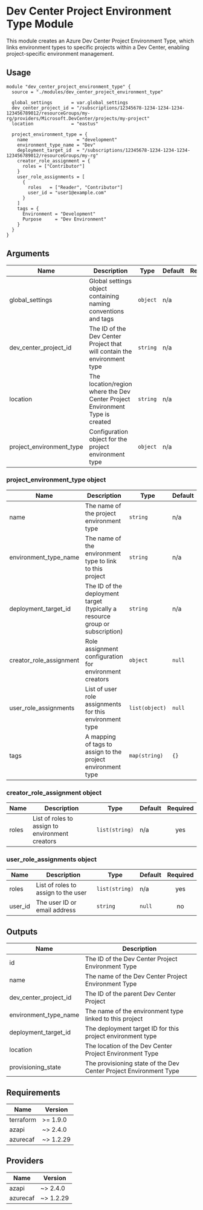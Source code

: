 # Dev Center Project Environment Type Module

This module creates an Azure Dev Center Project Environment Type, which links environment types to specific projects within a Dev Center, enabling project-specific environment management.

## Usage

```hcl
module "dev_center_project_environment_type" {
  source = "./modules/dev_center_project_environment_type"

  global_settings       = var.global_settings
  dev_center_project_id = "/subscriptions/12345678-1234-1234-1234-123456789012/resourceGroups/my-rg/providers/Microsoft.DevCenter/projects/my-project"
  location              = "eastus"
  
  project_environment_type = {
    name                  = "development"
    environment_type_name = "Dev"
    deployment_target_id  = "/subscriptions/12345678-1234-1234-1234-123456789012/resourceGroups/my-rg"
    creator_role_assignment = {
      roles = ["Contributor"]
    }
    user_role_assignments = [
      {
        roles   = ["Reader", "Contributor"]
        user_id = "user1@example.com"
      }
    ]
    tags = {
      Environment = "Development"
      Purpose     = "Dev Environment"
    }
  }
}
```

## Arguments

| Name | Description | Type | Default | Required |
|------|-------------|------|---------|:--------:|
| global_settings | Global settings object containing naming conventions and tags | `object` | n/a | yes |
| dev_center_project_id | The ID of the Dev Center Project that will contain the environment type | `string` | n/a | yes |
| location | The location/region where the Dev Center Project Environment Type is created | `string` | n/a | yes |
| project_environment_type | Configuration object for the project environment type | `object` | n/a | yes |

### project_environment_type object

| Name | Description | Type | Default | Required |
|------|-------------|------|---------|:--------:|
| name | The name of the project environment type | `string` | n/a | yes |
| environment_type_name | The name of the environment type to link to this project | `string` | n/a | yes |
| deployment_target_id | The ID of the deployment target (typically a resource group or subscription) | `string` | n/a | yes |
| creator_role_assignment | Role assignment configuration for environment creators | `object` | `null` | no |
| user_role_assignments | List of user role assignments for this environment type | `list(object)` | `null` | no |
| tags | A mapping of tags to assign to the project environment type | `map(string)` | `{}` | no |

### creator_role_assignment object

| Name | Description | Type | Default | Required |
|------|-------------|------|---------|:--------:|
| roles | List of roles to assign to environment creators | `list(string)` | n/a | yes |

### user_role_assignments object

| Name | Description | Type | Default | Required |
|------|-------------|------|---------|:--------:|
| roles | List of roles to assign to the user | `list(string)` | n/a | yes |
| user_id | The user ID or email address | `string` | `null` | no |

## Outputs

| Name | Description |
|------|-------------|
| id | The ID of the Dev Center Project Environment Type |
| name | The name of the Dev Center Project Environment Type |
| dev_center_project_id | The ID of the parent Dev Center Project |
| environment_type_name | The name of the environment type linked to this project |
| deployment_target_id | The deployment target ID for this project environment type |
| location | The location of the Dev Center Project Environment Type |
| provisioning_state | The provisioning state of the Dev Center Project Environment Type |

## Requirements

| Name | Version |
|------|---------| 
| terraform | >= 1.9.0 |
| azapi | ~> 2.4.0 |
| azurecaf | ~> 1.2.29 |

## Providers

| Name | Version |
|------|---------| 
| azapi | ~> 2.4.0 |
| azurecaf | ~> 1.2.29 |